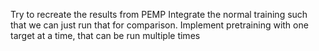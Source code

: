 Try to recreate the results from PEMP
Integrate the normal training such that we can just run that for comparison.
Implement pretraining with one target at a time, that can be run multiple times

